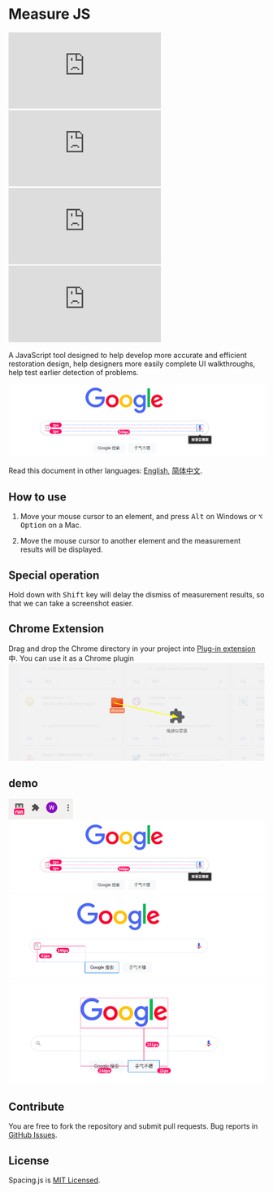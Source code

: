 # Measure JS

![GitHub Stars](https://img.shields.io/github/stars/zhuweijian666/measure.js)
![Github Forks](https://img.shields.io/github/forks/zhuweijian666/measure.js)
![GitHub Open Issues](https://img.shields.io/github/issues/zhuweijian666/measure.js)
![License](https://img.shields.io/github/license/zhuweijian666/measure.js)

A JavaScript tool designed to help develop more accurate and efficient restoration design, help designers more easily complete UI walkthroughs, help test earlier detection of problems.

![](./assets/example1.png)

Read this document in other languages: [English](README.md), [简体中文](README.zh-Hans.md).

## How to use

1. Move your mouse cursor to an element, and press <kbd>Alt</kbd> on Windows or <kbd>⌥ Option</kbd> on a Mac.

2. Move the mouse cursor to another element and the measurement results will be displayed.

## Special operation

Hold down with <kbd>Shift</kbd> key will delay the dismiss of measurement results, so that we can take a screenshot easier.

## Chrome Extension

Drag and drop the Chrome directory in your project into [Plug-in extension](chrome://extensions/)中. You can use it as a Chrome plugin
![](./assets/install.png)

## demo

![](./assets/icon.png)
![](./assets/example1.png)
![](./assets/example2.png)
![](./assets/example3.png)

## Contribute

You are free to fork the repository and submit pull requests. Bug reports in [GitHub Issues](https://github.com/zhuweijian666/measure.js/issues).

## License

Spacing.js is [MIT Licensed](LICENSE).
